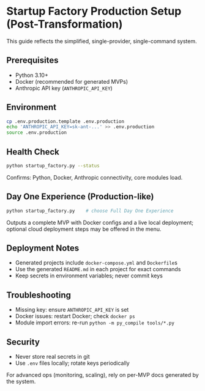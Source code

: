 # Startup Factory Production Setup (Post-Transformation)

This guide reflects the simplified, single-provider, single-command system.

## Prerequisites

- Python 3.10+
- Docker (recommended for generated MVPs)
- Anthropic API key (`ANTHROPIC_API_KEY`)

## Environment

```bash
cp .env.production.template .env.production
echo 'ANTHROPIC_API_KEY=sk-ant-...' >> .env.production
source .env.production
```

## Health Check

```bash
python startup_factory.py --status
```

Confirms: Python, Docker, Anthropic connectivity, core modules load.

## Day One Experience (Production-like)

```bash
python startup_factory.py    # choose Full Day One Experience
```

Outputs a complete MVP with Docker configs and a live local deployment; optional cloud deployment steps may be offered in the menu.

## Deployment Notes

- Generated projects include `docker-compose.yml` and `Dockerfile`s
- Use the generated `README.md` in each project for exact commands
- Keep secrets in environment variables; never commit keys

## Troubleshooting

- Missing key: ensure `ANTHROPIC_API_KEY` is set
- Docker issues: restart Docker; check `docker ps`
- Module import errors: re-run `python -m py_compile tools/*.py`

## Security

- Never store real secrets in git
- Use `.env` files locally; rotate keys periodically

For advanced ops (monitoring, scaling), rely on per-MVP docs generated by the system.